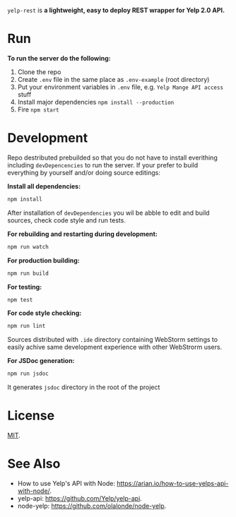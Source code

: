`yelp-rest` is **a lightweight, easy to deploy REST wrapper for Yelp 2.0 API.**

# Run
**To run the server do the following:**

1) Clone the repo
2) Create `.env` file in the same place as `.env-example` (root directory)
3) Put your environment variables in `.env` file, e.g. `Yelp Mange API access` stuff
3) Install major dependencies `npm install --production`
4) Fire `npm start`


# Development

Repo destributed prebuilded so that you do not have to install everithing including `devDepencencies` to run the server.
If your prefer to build everything by yourself and/or doing source editings:

**Install all dependencies:**
```sh
npm install
```

After installation of `devDependencies` you wil be abble to edit and build sources, check code style and run tests.

**For rebuilding and restarting during development:**
```sh
npm run watch
```

**For production building:**
```sh
npm run build
```

**For testing:**
```sh
npm test
```

**For code style checking:**
```sh
npm run lint
```

Sources distributed with `.ide` directory containing WebStorm settings to easily achive same development experience
with other WebStrorm users.

**For JSDoc generation:**
```sh
npm run jsdoc
```

It generates `jsdoc` directory in the root of the project

# License

[MIT](./LICENSE.txt).

# See Also

- How to use Yelp's API with Node: <https://arian.io/how-to-use-yelps-api-with-node/>.
- yelp-api: <https://github.com/Yelp/yelp-api>.
- node-yelp: <https://github.com/olalonde/node-yelp>.
